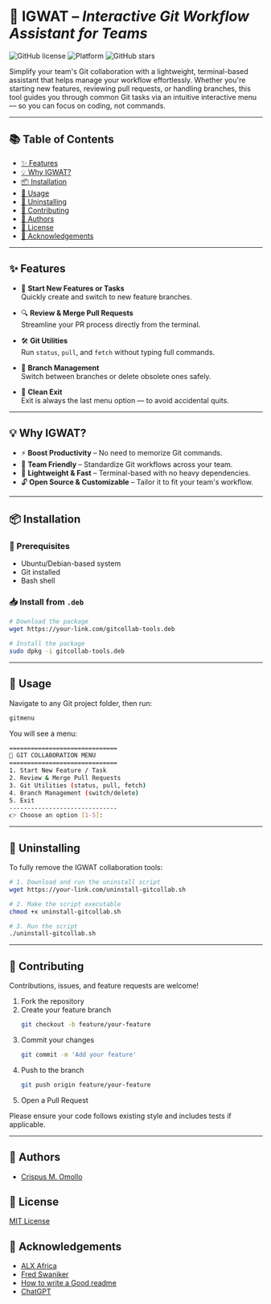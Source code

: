# 🚀 IGWAT – *Interactive Git Workflow Assistant for Teams*

![GitHub license](https://img.shields.io/github/license/crispusomollo/gitcollab)
![Platform](https://img.shields.io/badge/platform-bash-lightgrey)
![GitHub stars](https://img.shields.io/github/stars/crispusomollo/gitcollab?style=social)

Simplify your team's Git collaboration with a lightweight, terminal-based assistant that helps manage your workflow effortlessly. Whether you're starting new features, reviewing pull requests, or handling branches, this tool guides you through common Git tasks via an intuitive interactive menu — so you can focus on coding, not commands.

---

## 📚 Table of Contents

- [✨ Features](#-features)
- [💡 Why IGWAT?](#-why-igwat)
- [📦 Installation](#-installation)
- [🚀 Usage](#-usage)
- [🧹 Uninstalling](#-uninstalling)
- [🤝 Contributing](#-contributing)
- [👤 Authors](#-authors)
- [💼 License](#-license)
- [📘 Acknowledgements](#-acknowledgements)

---

## ✨ Features

- 🔧 **Start New Features or Tasks**  
  Quickly create and switch to new feature branches.

- 🔍 **Review & Merge Pull Requests**  
  Streamline your PR process directly from the terminal.

- 🛠️ **Git Utilities**  
  Run `status`, `pull`, and `fetch` without typing full commands.

- 🌿 **Branch Management**  
  Switch between branches or delete obsolete ones safely.

- 🚪 **Clean Exit**  
  Exit is always the last menu option — to avoid accidental quits.

---

## 💡 Why IGWAT?

- ⚡ **Boost Productivity** – No need to memorize Git commands.  
- 🤝 **Team Friendly** – Standardize Git workflows across your team.  
- 🧩 **Lightweight & Fast** – Terminal-based with no heavy dependencies.  
- 🔓 **Open Source & Customizable** – Tailor it to fit your team's workflow.

---

## 📦 Installation

### 🔧 Prerequisites

- Ubuntu/Debian-based system  
- Git installed  
- Bash shell

### 📥 Install from `.deb`

```bash
# Download the package
wget https://your-link.com/gitcollab-tools.deb

# Install the package
sudo dpkg -i gitcollab-tools.deb
```

---

## 🚀 Usage
Navigate to any Git project folder, then run:

```bash
gitmenu
```

You will see a menu:

```bash
==============================
🚀 GIT COLLABORATION MENU
==============================
1. Start New Feature / Task
2. Review & Merge Pull Requests
3. Git Utilities (status, pull, fetch)
4. Branch Management (switch/delete)
5. Exit
------------------------------
👉 Choose an option [1-5]:

```

---

## 🧹 Uninstalling
To fully remove the IGWAT collaboration tools:

```bash
# 1. Download and run the uninstall script
wget https://your-link.com/uninstall-gitcollab.sh

# 2. Make the script executable
chmod +x uninstall-gitcollab.sh

# 3. Run the script
./uninstall-gitcollab.sh

```

---

## 🤝 Contributing
Contributions, issues, and feature requests are welcome!

1. Fork the repository
2. Create your feature branch
   ```bash
   git checkout -b feature/your-feature

3. Commit your changes
   ```bash
   git commit -m 'Add your feature'

4. Push to the branch
   ```bash
   git push origin feature/your-feature

5. Open a Pull Request

Please ensure your code follows existing style and includes tests if applicable.

---

## 👤 Authors
- [Crispus M. Omollo](https://www.github.com/crispusomollo)


## 💼 License
[MIT License](https://github.com/crispusomollo/gitcollab/blob/main/LICENCE)


## 📘 Acknowledgements

 - [ALX Africa](https://www.alxafrica.com/)
 - [Fred Swaniker](https://www.africanleadershipacademy.org/ala_board/fred-swaniker/)
 - [How to write a Good readme](https://readme.so/editor)
 - [ChatGPT](https://chatgpt.com/)
